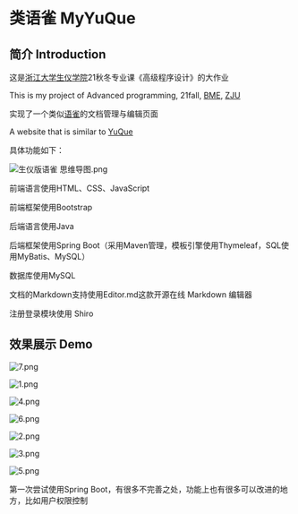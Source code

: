 # 类语雀 MyYuQue

## 简介 Introduction

这是[浙江大学生仪学院](http://www.cbeis.zju.edu.cn/cbeiscn/23700/list.psp)21秋冬专业课《高级程序设计》的大作业

This is my project of Advanced programming, 21fall, [BME](http://www.cbeis.zju.edu.cn/cbeiscn/23700/list.psp), [ZJU](https://www.zju.edu.cn/english/)

实现了一个类似[语雀](https://www.yuque.com/)的文档管理与编辑页面

A website that is similar to [YuQue](https://www.yuque.com/)

具体功能如下：

![生仪版语雀 思维导图.png](https://s2.loli.net/2022/01/20/e8XwB5rlqz46JuF.png)

前端语言使用HTML、CSS、JavaScript

前端框架使用Bootstrap

后端语言使用Java

后端框架使用Spring Boot（采用Maven管理，模板引擎使用Thymeleaf，SQL使用MyBatis、MySQL）

数据库使用MySQL

文档的Markdown支持使用Editor.md这款开源在线 Markdown 编辑器

注册登录模块使用 Shiro

## 效果展示 Demo

![7.png](https://s2.loli.net/2022/01/20/5LvV3FrkmYGwfXA.png)

![1.png](https://s2.loli.net/2022/01/20/KtrAuhi4YxSsoaP.png)

![4.png](https://s2.loli.net/2022/01/20/F2BNZALU8SJKDId.png)

![6.png](https://s2.loli.net/2022/01/20/siM5rdZDtop8mu3.png)

![2.png](https://s2.loli.net/2022/01/20/gc8BZj2oDW4waJt.png)

![3.png](https://s2.loli.net/2022/01/20/Ytx1LmEAyZcgsqf.png)

![5.png](https://s2.loli.net/2022/01/20/pD3R2NuOgse7dkt.png)

第一次尝试使用Spring Boot，有很多不完善之处，功能上也有很多可以改进的地方，比如用户权限控制
